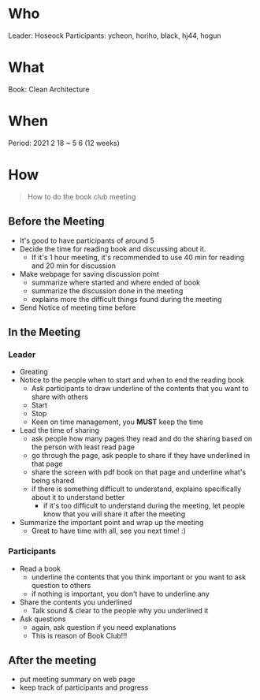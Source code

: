 # Who
Leader: Hoseock
Participants: ycheon, horiho, black, hj44, hogun

# What
Book: Clean Architecture

# When
Period: 2021 2 18 ~ 5 6 (12 weeks)

# How
> How to do the book club meeting

## Before the Meeting
* It's good to have participants of around 5
* Decide the time for reading book and discussing about it.
  * If it's 1 hour meeting, it's recommended to use 40 min for reading and 20 min for discussion
* Make webpage for saving discussion point 
  * summarize where started and where ended of book
  * summarize the discussion done in the meeting
  * explains more the difficult things found during the meeting
* Send Notice of meeting time before
  
## In the Meeting
### Leader
* Greating
* Notice to the people when to start and when to end the reading book
  * Ask participants to draw underline of the contents that you want to share with others  
  * Start
  * Stop 
  * Keen on time management, you **MUST** keep the time  
* Lead the time of sharing 
  * ask people how many pages they read and do the sharing based on the person with least read page
  * go through the page, ask people to share if they have underlined in that page
  * share the screen with pdf book on that page and underline what's being shared
  * if there is something difficult to understand, explains specifically about it to understand better
    * if it's too difficult to understand during the meeting, let people know that you will share it after the meeting
* Summarize the important point and wrap up the meeting
  * Great to have time with all, see you next time! :)
    
### Participants
* Read a book
  * underline the contents that you think important or you want to ask question to others
  * if nothing is important, you don't have to underline any
* Share the contents you underlined
  * Talk sound & clear to the people why you underlined it
* Ask questions 
  * again, ask question if you need explanations
  * This is reason of Book Club!!!
  
## After the meeting
* put meeting summary on web page
* keep track of participants and progress
